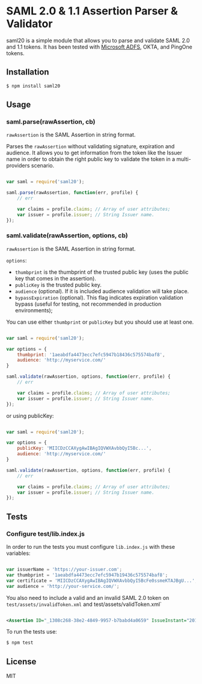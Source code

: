 SAML 2.0 & 1.1 Assertion Parser & Validator
=============
saml20 is a simple module that allows you to parse and validate SAML 2.0 and 1.1 tokens. It has been tested with [Microsoft ADFS](http://en.wikipedia.org/wiki/Active_Directory_Federation_Services), OKTA, and PingOne tokens.

## Installation

```bash
$ npm install saml20
```

## Usage

### saml.parse(rawAssertion, cb)

`rawAssertion` is the SAML Assertion in string format.

Parses the `rawAssertion` without validating signature, expiration and audience. It allows you to get information from the token like the Issuer name in order to obtain the right public key to validate the token in a multi-providers scenario.

```javascript

var saml = require('saml20');

saml.parse(rawAssertion, function(err, profile) {
	// err

	var claims = profile.claims; // Array of user attributes;
	var issuer = profile.issuer; // String Issuer name.
});

```

### saml.validate(rawAssertion, options, cb)

`rawAssertion` is the SAML Assertion in string format.

`options`:

* `thumbprint` is the thumbprint of the trusted public key (uses the public key that comes in the assertion).
* `publicKey` is the trusted public key.
* `audience` (optional). If it is included audience validation will take place.
* `bypassExpiration` (optional). This flag indicates expiration validation bypass (useful for testing, not recommended in production environments);

You can use either `thumbprint` or `publicKey` but you should use at least one.

```javascript

var saml = require('saml20');

var options = {
	thumbprint: '1aeabdfa4473ecc7efc5947b18436c575574baf8',
	audience: 'http://myservice.com/'
}

saml.validate(rawAssertion, options, function(err, profile) {
	// err

	var claims = profile.claims; // Array of user attributes;
	var issuer = profile.issuer; // String Issuer name.
});

```

or using publicKey:

```javascript

var saml = require('saml20');

var options = {
	publicKey: 'MIICDzCCAXygAwIBAgIQVWXAvbbQyI5Bc...',
	audience: 'http://myservice.com/'
}

saml.validate(rawAssertion, options, function(err, profile) {
	// err

	var claims = profile.claims; // Array of user attributes;
	var issuer = profile.issuer; // String Issuer name.
});

```

## Tests

### Configure test/lib.index.js

In order to run the tests you must configure `lib.index.js` with these variables:

```javascript

var issuerName = 'https://your-issuer.com';
var thumbprint = '1aeabdfa4473ecc7efc5947b19436c575574baf8';
var certificate = 'MIICDzCCAXygAwIBAgIQVWXAvbbQyI5BcFe0ssmeKTAJBgU...';
var audience = 'http://your-service.com/';

```

You also need to include a valid and an invalid SAML 2.0 token on `test/assets/invalidToken.xml` and test/assets/validToken.xml`

```xml

<Assertion ID="_1308c268-38e2-4849-9957-b7babd4a0659" IssueInstant="2014-03-01T04:04:52.919Z" Version="2.0" xmlns="urn:oasis:names:tc:SAML:2.0:assertion"><Issuer>https://your-issuer.com/</Issuer><ds:Signature xmlns:ds="http://www.w3.org/2000/09/xmldsig#"><ds:SignedInfo><ds:CanonicalizationMethod Algorithm="http://www.w3.org/2001/10/xml-exc-c14n#" /><ds:SignatureMethod Algorithm="http://www.w3.org/2001/04/xmldsig-more#rsa-sha256" /><ds:Reference URI="#_1308c268-38e2-4849-9957-b7babd4a0659"><ds:Transforms><ds:Transform Algorithm="http://www.w3.org/2000/09/xmldsig#enveloped-signature" /><ds:Transform Algorithm="http://www.w3.org/2001/10/xml-exc-c14n#" /></ds:Transforms><ds:DigestMethod Algorithm="http://www.w3.org/2001/04/xmlenc#sha256" /><ds:DigestValue>qJQjAuaj7adyLkl6m3T1oRhtYytu4bebq9JcQObZIu8=</ds:DigestValue></ds:Reference></ds:SignedInfo><ds:SignatureValue>amPTOSqkEq5ppbCyUgGgm....</Assertion>

```

To run the tests use:

```bash
$ npm test
```

## License

MIT

